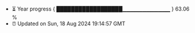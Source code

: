 - ⏳ Year progress { ██████████████████▁▁▁▁▁▁▁▁▁▁▁▁ } 63.06 %
- ⏰ Updated on Sun, 18 Aug 2024 19:14:57 GMT

